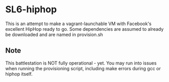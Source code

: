 SL6-hiphop
==========

This is an attempt to make a vagrant-launchable VM with Facebook's excellent HipHop ready to go. Some dependencies are assumed to already be downloaded and are named in provision.sh

## Note

This battlestation is NOT fully operational - yet. You may run into issues when running the provisioning script, including make errors during gcc or hiphop itself.
